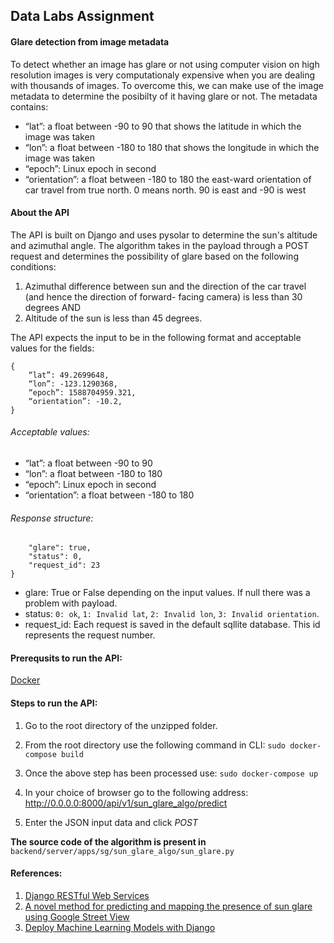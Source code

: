 Data Labs Assignment
--------------------

#### Glare detection from image metadata

To detect whether an image has glare or not using computer vision on high resolution images is very computationaly expensive when you are dealing with thousands of images.
To overcome this, we can make use of the image metadata to determine the posibilty of it having glare or not.
The metadata contains:

- “lat”: a float between -90 to 90 that shows the latitude in which the image was taken
- “lon”: a float between -180 to 180 that shows the longitude in which the image was taken
- “epoch”: Linux epoch in second
- “orientation”: a float between -180 to 180 the east-ward orientation of car travel from true
north. 0 means north. 90 is east and -90 is west

#### About the API

The API is built on Django and uses pysolar to determine the sun's altitude and azimuthal angle. The algorithm takes in the payload through a POST request and determines the possibility of glare based on the following conditions:

1. Azimuthal difference between sun and the direction of the car travel (and hence the
direction of forward- facing camera) is less than 30 degrees AND
2. Altitude of the sun is less than 45 degrees.

The API expects the input to be in the following format and acceptable values for the fields:

```
{
	“lat”: 49.2699648,
	“lon”: -123.1290368,
	“epoch”: 1588704959.321,
	“orientation”: -10.2,
}
```

###### Acceptable values:

- “lat”: a float between -90 to 90 
- “lon”: a float between -180 to 180
- “epoch”: Linux epoch in second
- “orientation”: a float between -180 to 180 

###### Response structure:

```{
	"glare": true,
	"status": 0,
	"request_id": 23
}
```

- glare: True or False depending on the input values. If null there was a problem with payload.
- status: ```0: ok```, ```1: Invalid lat```, ```2: Invalid lon```, ```3: Invalid orientation```.
- request_id: Each request is saved in the default sqllite database. This id represents the request number.


#### Prerequsits to run the API:
[Docker](https://www.docker.com/products/docker-desktop)

#### Steps to run the API:

1. Go to the root directory of the unzipped folder.

2. From the root directory use the following command in CLI: ```sudo docker-compose build```

3. Once the above step has been processed use: ```sudo docker-compose up```

4. In your choice of browser go to the following address: <http://0.0.0.0:8000/api/v1/sun_glare_algo/predict>

5. Enter the JSON input data and click _POST_

**The source code of the algorithm is present in** ```backend/server/apps/sg/sun_glare_algo/sun_glare.py```


#### References:
1. [Django RESTful Web Services](https://learning.oreilly.com/library/view/django-restful-web/9781788833929/)
2. [A novel method for predicting and mapping the presence of sun glare using Google Street View](https://arxiv.org/pdf/1808.04436.pdf)
3. [Deploy Machine Learning Models with Django](https://www.deploymachinelearning.com/#introduction)



